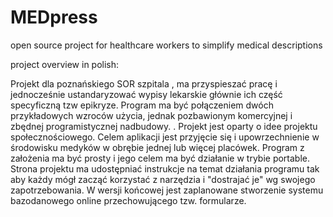# MEDpress
open source project for healthcare workers to simplify medical descriptions


project overview in polish:

Projekt dla poznańskiego SOR szpitala , ma przyspieszać pracę i jednocześnie ustandaryzować wypisy lekarskie głównie ich część specyficzną tzw epikryze. Program ma być połączeniem dwóch przykładowych wzroców użycia, jednak pozbawionym komercyjnej i zbędnej programistycznej nadbudowy. . Projekt jest oparty o idee projektu społecznościowego. Celem aplikacji jest przyjęcie się i upowrzechnienie w środowisku medyków w obrębie jednej lub więcej placówek. Program z założenia ma być prosty i jego celem ma być działanie w trybie portable. Strona projektu ma udostępniać instrukcje na temat działania programu tak aby każdy mógł zacząć korzystać z narzędzia i "dostrajać je" wg swojego zapotrzebowania. W wersji końcowej jest zaplanowane stworzenie systemu bazodanowego online przechowującego tzw. formularze. 
